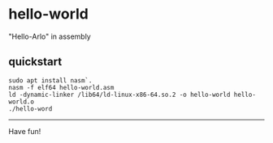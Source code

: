 # hello-world
"Hello-Arlo" in assembly

## quickstart
```
sudo apt install nasm`.
nasm -f elf64 hello-world.asm
ld -dynamic-linker /lib64/ld-linux-x86-64.so.2 -o hello-world hello-world.o
./hello-word
```

---
Have fun! 